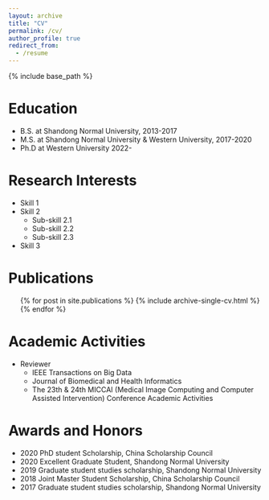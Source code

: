 ```yaml
---
layout: archive
title: "CV"
permalink: /cv/
author_profile: true
redirect_from:
  - /resume
---
```


{% include base_path %}

Education
======
* B.S. at Shandong Normal University, 2013-2017
* M.S. at Shandong Normal University & Western University, 2017-2020
* Ph.D at Western University 2022-

Research Interests
======
* Skill 1
* Skill 2
  * Sub-skill 2.1
  * Sub-skill 2.2
  * Sub-skill 2.3
* Skill 3

Publications
======
  <ul>{% for post in site.publications %}
    {% include archive-single-cv.html %}
  {% endfor %}</ul>
  
Academic Activities
======
* Reviewer
  * IEEE Transactions on Big Data
  * Journal of Biomedical and Health Informatics
  * The 23th & 24th MICCAI (Medical Image Computing and Computer Assisted Intervention) Conference Academic Activities

Awards and Honors
======
* 2020   PhD student Scholarship, China Scholarship Council
* 2020   Excellent Graduate Student, Shandong Normal University
* 2019   Graduate student studies scholarship, Shandong Normal University
* 2018   Joint Master Student Scholarship, China Scholarship Council
* 2017   Graduate student studies scholarship, Shandong Normal University




